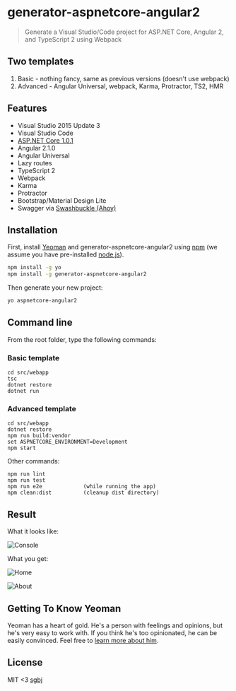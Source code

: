 # generator-aspnetcore-angular2
> Generate a Visual Studio/Code project for ASP.NET Core, Angular 2, and TypeScript 2 using Webpack

## Two templates
1. Basic - nothing fancy, same as previous versions (doesn't use webpack)
2. Advanced - Angular Universal, webpack, Karma, Protractor, TS2, HMR

## Features
* Visual Studio 2015 Update 3
* Visual Studio Code
* [ASP.NET Core 1.0.1](https://www.microsoft.com/net/core)
* Angular 2.1.0
* Angular Universal
* Lazy routes
* TypeScript 2
* Webpack
* Karma
* Protractor
* Bootstrap/Material Design Lite
* Swagger via [Swashbuckle (Ahoy)](https://github.com/domaindrivendev/Ahoy)


## Installation

First, install [Yeoman](http://yeoman.io) and generator-aspnetcore-angular2 using [npm](https://www.npmjs.com/) (we assume you have pre-installed [node.js](https://nodejs.org/)).

```bash
npm install -g yo
npm install -g generator-aspnetcore-angular2
```

Then generate your new project:

```bash
yo aspnetcore-angular2
```

## Command line

From the root folder, type the following commands:

### Basic template
```
cd src/webapp
tsc
dotnet restore
dotnet run
```

### Advanced template

```
cd src/webapp
dotnet restore
npm run build:vendor
set ASPNETCORE_ENVIRONMENT=Development
npm start
```

Other commands:

```
npm run lint
npm run test
npm run e2e             (while running the app)
npm clean:dist          (cleanup dist directory)
```

## Result

What it looks like:

![Console](https://raw.githubusercontent.com/sgbj/generator-aspnetcore-angular2/master/screenshots/console.png)

What you get:

![Home](https://raw.githubusercontent.com/sgbj/generator-aspnetcore-angular2/master/screenshots/home.png)

![About](https://raw.githubusercontent.com/sgbj/generator-aspnetcore-angular2/master/screenshots/about.png)

## Getting To Know Yeoman

Yeoman has a heart of gold. He&#39;s a person with feelings and opinions, but he&#39;s very easy to work with. If you think he&#39;s too opinionated, he can be easily convinced. Feel free to [learn more about him](http://yeoman.io/).

## License

MIT <3 [sgbj](https://github.com/sgbj)
